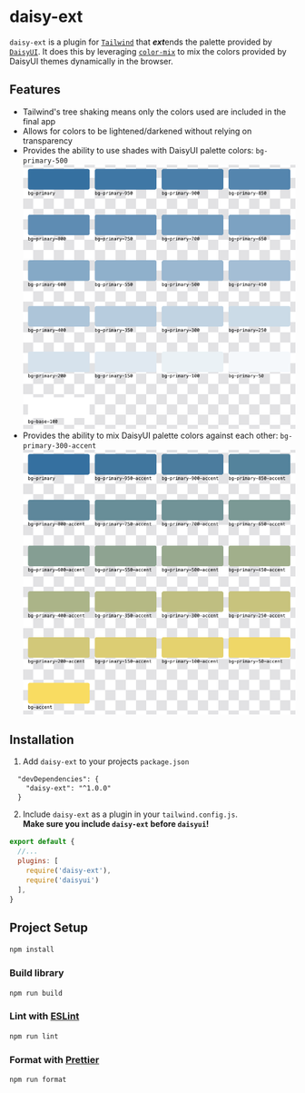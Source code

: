 # daisy-ext

`daisy-ext` is a plugin for [`Tailwind`](https://tailwindcss.com/) that ***ext***ends the palette provided by [`DaisyUI`](https://daisyui.com/).
It does this by leveraging [`color-mix`](https://developer.mozilla.org/en-US/docs/Web/CSS/color_value/color-mix) to mix 
the colors provided by DaisyUI themes dynamically in the browser.

## Features

- Tailwind's tree shaking means only the colors used are included in the final app
- Allows for colors to be lightened/darkened without relying on transparency
- Provides the ability to use shades with DaisyUI palette colors: `bg-primary-500`
![Primary Example](./assets/primary-example.png)
- Provides the ability to mix DaisyUI palette colors against each other: `bg-primary-300-accent`
![Primary Example](./assets/primary-accent-example.png)

## Installation

1. Add `daisy-ext` to your projects `package.json`
```
  "devDependencies": {
    "daisy-ext": "^1.0.0"
  }
```
2. Include `daisy-ext` as a plugin in your `tailwind.config.js`.\
**Make sure you include `daisy-ext` before `daisyui`!**
```js
export default {
  //...
  plugins: [
    require('daisy-ext'),
    require('daisyui')
  ],
}
```

## Project Setup
```sh
npm install
```

### Build library
```sh
npm run build
```

### Lint with [ESLint](https://eslint.org/)
```sh
npm run lint
```

### Format with [Prettier](https://prettier.io/)
```sh
npm run format
```
